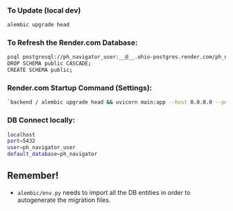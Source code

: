 

### To Update (local dev)
```bash
alembic upgrade head
```

### To Refresh the Render.com Database:
```bash
psql postgresql://ph_navigator_user:__@__.ohio-postgres.render.com/ph_navigator
DROP SCHEMA public CASCADE;
CREATE SCHEMA public;
```

### Render.com Startup Command (Settings):
```bash
`backend / alembic upgrade head && uvicorn main:app --host 0.0.0.0 --port $PORT`
```

### DB Connect locally:
```bash
localhost
port=5432
user=ph_navigator_user
default_database=ph_navigator
```

## Remember!
- `alembic/env.py` needs to import all the DB entities in order to autogenerate the migration files.